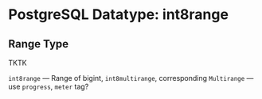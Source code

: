 # PostgreSQL Datatype: int8range
## Range Type

TKTK

`int8range` — Range of bigint, `int8multirange`, corresponding `Multirange` — use `progress`, `meter` tag?

